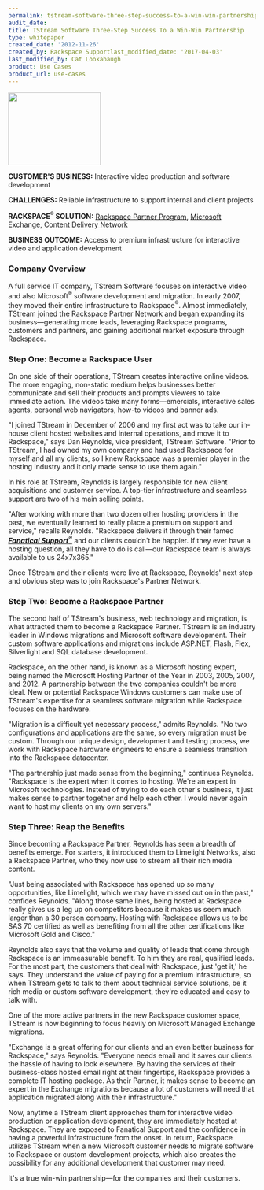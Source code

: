 ```yaml
---
permalink: tstream-software-three-step-success-to-a-win-win-partnership/
audit_date:
title: TStream Software Three-Step Success To a Win-Win Partnership
type: whitepaper
created_date: '2012-11-26'
created_by: Rackspace Supportlast_modified_date: '2017-04-03'
last_modified_by: Cat Lookabaugh
product: Use Cases
product_url: use-cases
---
```


<a href="http://www.tstream.com/">
   <img src="{% asset_path use-cases/tstream-software-three-step-success-to-a-win-win-partnership/tstream.png %}" width="188" height="148" />
</a>

**CUSTOMER'S BUSINESS:** Interactive video production and software development

**CHALLENGES:** Reliable infrastructure to support internal and client projects

**RACKSPACE<sup>&reg;</sup> SOLUTION:** [Rackspace Partner
Program](http://www.rackspace.com/partners/), [Microsoft
Exchange](http://www.rackspace.com/managed_hosting/services/dedicated_exchange/),
[Content Delivery
Network](http://www.rackspace.com/cloud/public/files/technology/?page=cdn)

**BUSINESS OUTCOME:** Access to premium infrastructure for interactive
video and application development

### Company Overview

A full service IT company, TStream Software focuses on interactive video
and also Microsoft<sup>&reg;</sup> software development and migration. In early
2007, they moved their entire infrastructure to Rackspace<sup>&reg;</sup>.
Almost immediately, TStream joined the Rackspace Partner Network and began
expanding its business—generating more leads, leveraging Rackspace
programs, customers and partners, and gaining additional market exposure
through Rackspace.

### Step One: Become a Rackspace User

On one side of their operations, TStream creates interactive online
videos. The more engaging, non-static medium helps businesses better
communicate and sell their products and prompts viewers to take
immediate action. The videos take many forms—emercials, interactive
sales agents, personal web navigators, how-to videos and banner ads.

"I joined TStream in December of 2006 and my first act was to take our
in-house client hosted websites and internal operations, and move it to
Rackspace," says Dan Reynolds, vice president, TStream Software. "Prior
to TStream, I had owned my own company and had used Rackspace for myself
and all my clients, so I knew Rackspace was a premier player in the
hosting industry and it only made sense to use them again."

In his role at TStream, Reynolds is largely responsible for new client
acquisitions and customer service. A top-tier infrastructure and
seamless support are two of his main selling points.

"After working with more than two dozen other hosting providers in the
past, we eventually learned to really place a premium on support and
service," recalls Reynolds. "Rackspace delivers it through their famed
[***Fanatical Support<sup>&reg;</sup>***](http://www.rackspace.com/whyrackspace/support/)
and our clients couldn't be happier. If they ever have a hosting
question, all they have to do is call—our Rackspace team is always
available to us 24x7x365."

Once TStream and their clients were live at Rackspace, Reynolds' next
step and obvious step was to join Rackspace's Partner Network.

### Step Two: Become a Rackspace Partner

The second half of TStream's business, web technology and migration, is
what attracted them to become a Rackspace Partner. TStream is an
industry leader in Windows migrations and Microsoft software
development. Their custom software applications and migrations include
ASP.NET, Flash, Flex, Silverlight and SQL database development.

Rackspace, on the other hand, is known as a Microsoft hosting expert, being
named the Microsoft Hosting Partner of the Year in 2003, 2005,
2007, and 2012. A partnership between the two companies couldn't be more
ideal. New or potential Rackspace Windows customers can make use of
TStream's expertise for a seamless software migration while Rackspace
focuses on the hardware.

"Migration is a difficult yet necessary process," admits Reynolds. "No
two configurations and applications are the same, so every migration
must be custom. Through our unique design, development and testing
process, we work with Rackspace hardware engineers to ensure a seamless
transition into the Rackspace datacenter.

"The partnership just made sense from the beginning," continues
Reynolds. "Rackspace is the expert when it comes to hosting. We're an
expert in Microsoft technologies. Instead of trying to do each other's
business, it just makes sense to partner together and help each other. I
would never again want to host my clients on my own servers."

### Step Three: Reap the Benefits

Since becoming a Rackspace Partner, Reynolds has seen a breadth of
benefits emerge. For starters, it introduced them to Limelight Networks,
also a Rackspace Partner, who they now use to stream all their rich
media content.

"Just being associated with Rackspace has opened up so many
opportunities, like Limelight, which we may have missed out on in the
past," confides Reynolds. "Along those same lines, being hosted at
Rackspace really gives us a leg up on competitors because it makes us
seem much larger than a 30 person company. Hosting with Rackspace allows
us to be SAS 70 certified as well as benefiting from all the other
certifications like Microsoft Gold and Cisco."

Reynolds also says that the volume and quality of leads that come
through Rackspace is an immeasurable benefit. To him they are real,
qualified leads. For the most part, the customers that deal with
Rackspace, just 'get it,' he says. They understand the value of paying
for a premium infrastructure, so when TStream gets to talk to them about
technical service solutions, be it rich media or custom software
development, they're educated and easy to talk with.

One of the more active partners in the new Rackspace customer space,
TStream is now beginning to focus heavily on Microsoft Managed Exchange
migrations.

"Exchange is a great offering for our clients and an even better
business for Rackspace," says Reynolds. "Everyone needs email and it
saves our clients the hassle of having to look elsewhere. By having the
services of their business-class hosted email right at their fingertips,
Rackspace provides a complete IT hosting package. As their Partner, it
makes sense to become an expert in the Exchange migrations because a lot
of customers will need that application migrated along with their
infrastructure."

Now, anytime a TStream client approaches them for interactive video
production or application development, they are immediately hosted at
Rackspace. They are exposed to Fanatical Support and the confidence in
having a powerful infrastructure from the onset. In return, Rackspace
utilizes TStream when a new Microsoft customer needs to migrate software
to Rackspace or custom development projects, which also creates the
possibility for any additional development that customer may need.

It's a true win-win partnership—for the companies and their customers.
